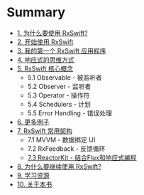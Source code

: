 # Summary

* [1. 为什么要使用 RxSwift?](README.md)
* [2. 开始使用 RxSwift](content/get_start.md)
* [3. 我的第一个 RxSwift 应用程序](content/first_app.md)
* [4. 响应式的思维方式](content/think_reactive.md)
* [5. RxSwift 核心概念](content/rxswift_core.md)
  * 5.1 Observable - 被监听者
  * 5.2 Observer - 监听者
  * 5.3 Operator - 操作符
  * 5.4 Schedulers - 计划
  * 5.5 Error Handling - 错误处理
* [6. 更多例子](content/more_demo.md)
* [7. RxSwift 常用架构](content/architecture.md)
  * 7.1 MVVM - 数据绑定 UI
  * 7.2 RxFeedback - 反馈循环
  * [7.3 ReactorKit - 结合Flux和响应式编程](content/architecture/reactorkit.md)
* [8. 为什么要继续使用 RxSwift?](content/why_rxswift_again.md)
* [9. 学习资源](content/resource.md)
* [10. 关于本书](content/about.md)

